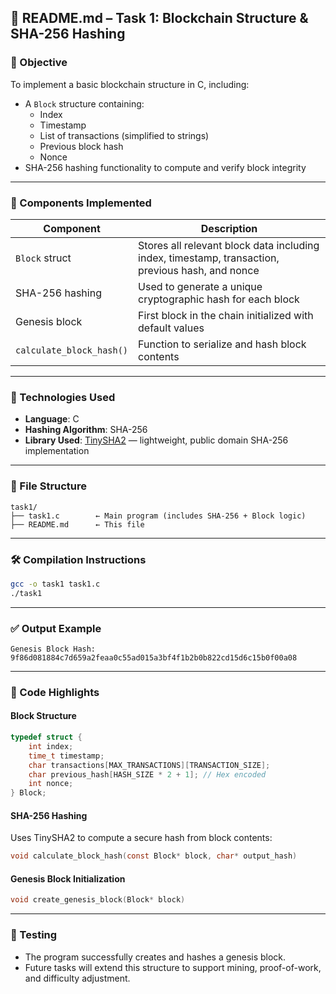 ## 📄 README.md – Task 1: Blockchain Structure & SHA-256 Hashing

### 🎯 Objective

To implement a basic blockchain structure in C, including:

- A `Block` structure containing:
  - Index
  - Timestamp
  - List of transactions (simplified to strings)
  - Previous block hash
  - Nonce
- SHA-256 hashing functionality to compute and verify block integrity

---

### 🧱 Components Implemented

| Component        | Description |
|------------------|-------------|
| `Block` struct   | Stores all relevant block data including index, timestamp, transaction, previous hash, and nonce |
| SHA-256 hashing  | Used to generate a unique cryptographic hash for each block |
| Genesis block    | First block in the chain initialized with default values |
| `calculate_block_hash()` | Function to serialize and hash block contents |

---

### 🔧 Technologies Used

- **Language**: C
- **Hashing Algorithm**: SHA-256
- **Library Used**: [TinySHA2](https://github.com/cathal-purcell/tinySHA2) — lightweight, public domain SHA-256 implementation

---

### 📁 File Structure

```
task1/
├── task1.c        ← Main program (includes SHA-256 + Block logic)
├── README.md      ← This file
```

---

### 🛠️ Compilation Instructions

```bash
gcc -o task1 task1.c
./task1
```

---

### ✅ Output Example

```
Genesis Block Hash: 9f86d081884c7d659a2feaa0c55ad015a3bf4f1b2b0b822cd15d6c15b0f00a08
```

---

### 📌 Code Highlights

#### Block Structure

```c
typedef struct {
    int index;
    time_t timestamp;
    char transactions[MAX_TRANSACTIONS][TRANSACTION_SIZE];
    char previous_hash[HASH_SIZE * 2 + 1]; // Hex encoded
    int nonce;
} Block;
```

#### SHA-256 Hashing

Uses TinySHA2 to compute a secure hash from block contents:

```c
void calculate_block_hash(const Block* block, char* output_hash)
```

#### Genesis Block Initialization

```c
void create_genesis_block(Block* block)
```

---

### 🧪 Testing

- The program successfully creates and hashes a genesis block.
- Future tasks will extend this structure to support mining, proof-of-work, and difficulty adjustment.

